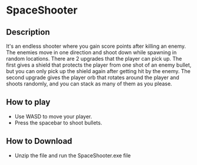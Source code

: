 # SpaceShooter

## Description
It's an endless shooter where you gain score points after killing an enemy. 
The enemies move in one direction and shoot down while spawning in random locations.
There are 2 upgrades that the player can pick up.
The first gives a shield that protects the player from one shot of an enemy bullet, but you can only pick up the shield again after getting hit by the enemy. 
The second upgrade gives the player orb that rotates around the player and shoots randomly, and you can stack as many of them as you please.

## How to play
- Use WASD to move your player.
- Press the spacebar to shoot bullets.

## How to Download
- Unzip the file and run the SpaceShooter.exe file
